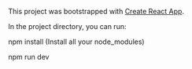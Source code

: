 This project was bootstrapped with [Create React App](https://github.com/facebook/create-react-app).

In the project directory, you can run:

npm install (Install all your node_modules)

npm run dev